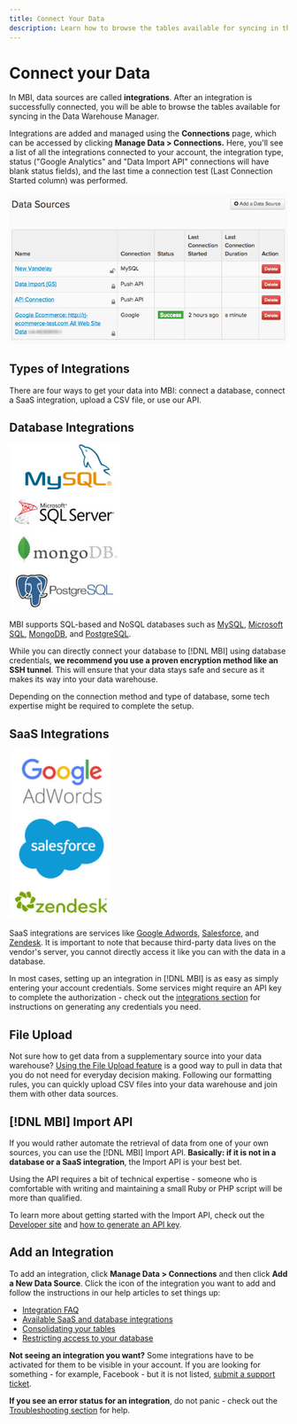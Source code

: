```yaml
---
title: Connect Your Data
description: Learn how to browse the tables available for syncing in the Data Warehouse Manager.
---
```

# Connect your Data

In MBI, data sources are called **integrations**. After an integration is successfully connected, you will be able to browse the tables available for syncing in the Data Warehouse Manager.

Integrations are added and managed using the **Connections** page, which can be accessed by clicking **Manage Data > Connections.** Here, you'll see a list of all the integrations connected to your account, the integration type, status ("Google Analytics" and "Data Import API" connections will have blank status fields), and the last time a connection test (Last Connection Started column) was performed.

![Data\_Sources\_Table.png](../../../assets/Data_Sources_Table.png)

## Types of Integrations

There are four ways to get your data into MBI: connect a database, connect a SaaS integration, upload a CSV file, or use our API.

## Database Integrations

![Database\_icons.jpg](../../../assets/Database_icons.jpg)

MBI supports SQL-based and NoSQL databases such as [MySQL](../../importing-data/integrations/mysql-via-ssh-tunnel.md), [Microsoft SQL](../integrations/microsoft-sql-server.md), [MongoDB](../integrations/mongodb-via-ssh-tunnel.md), and [PostgreSQL](../integrations/postgresql.md).

While you can directly connect your database to [!DNL MBI] using database credentials, **we recommend you use a proven encryption method like an SSH tunnel**. This will ensure that your data stays safe and secure as it makes its way into your data warehouse.

Depending on the connection method and type of database, some tech expertise might be required to complete the setup.

## SaaS Integrations

![](../../../assets/SaaS_icons.jpg)

SaaS integrations are services like [Google Adwords](../integrations/google-adwords.md), [Salesforce](../integrations/salesforce.md), and [Zendesk](../integrations/zendesk.md). It is important to note that because third-party data lives on the vendor's server, you cannot directly access it like you can with the data in a database.

In most cases, setting up an integration in [!DNL MBI] is as easy as simply entering your account credentials. Some services might require an API key to complete the authorization - check out the [integrations section](../integrations/integrations.md) for instructions on generating any credentials you need.

## File Upload

Not sure how to get data from a supplementary source into your data warehouse? [Using the File Upload feature](../connecting-data/using-file-uploader.md) is a good way to pull in data that you do not need for everyday decision making. Following our formatting rules, you can quickly upload CSV files into your data warehouse and join them with other data sources.

## [!DNL MBI] Import API

If you would rather automate the retrieval of data from one of your own sources, you can use the [!DNL MBI] Import API. **Basically: if it is not in a database or a SaaS integration**, the Import API is your best bet.

Using the API requires a bit of technical expertise - someone who is comfortable with writing and maintaining a small Ruby or PHP script will be more than qualified.

To learn more about getting started with the Import API, check out the [Developer site](https://devdocs.magento.com/mbi/docs/getting-started.html) and [how to generate an API key](https://devdocs.magento.com/mbi/docs/import-api.html).

## Add an Integration

To add an integration, click **Manage Data > Connections** and then click **Add a New Data Source**. Click the icon of the integration you want to add and follow the instructions in our help articles to set things up:

* [Integration FAQ](https://support.magento.com/hc/en-us/sections/360003161871-Integration-FAQ)
* [Available SaaS and database integrations](../integrations/integrations.md)
* [Consolidating your tables](../../../best-practices/consolidating-your-tables.md)
* [Restricting access to your database](../../../administrator/account-management/restrict-db-access.md)

**Not seeing an integration you want?** Some integrations have to be activated for them to be visible in your account. If you are looking for something - for example, Facebook - but it is not listed, [submit a support ticket](../../../getting-started/support.md).

**If you see an error status for an integration**, do not panic - check out the [Troubleshooting section](https://support.magento.com/hc/en-us/sections/360003078151) for help.
